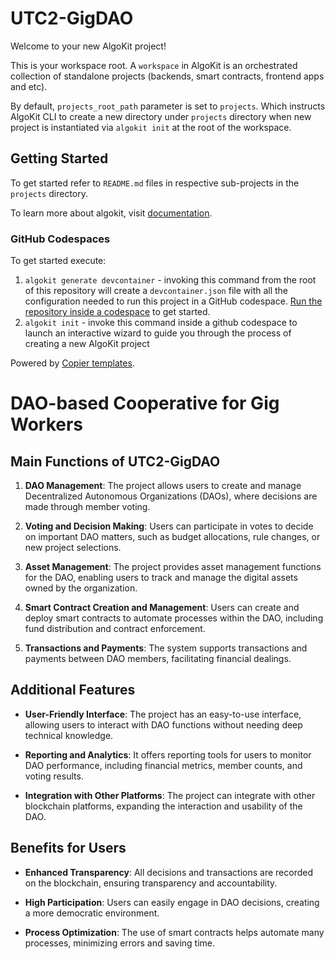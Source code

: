 # UTC2-GigDAO

Welcome to your new AlgoKit project!

This is your workspace root. A `workspace` in AlgoKit is an orchestrated collection of standalone projects (backends, smart contracts, frontend apps and etc).

By default, `projects_root_path` parameter is set to `projects`. Which instructs AlgoKit CLI to create a new directory under `projects` directory when new project is instantiated via `algokit init` at the root of the workspace.

## Getting Started

To get started refer to `README.md` files in respective sub-projects in the `projects` directory.

To learn more about algokit, visit [documentation](https://github.com/algorandfoundation/algokit-cli/blob/main/docs/algokit.md).

### GitHub Codespaces

To get started execute:

1. `algokit generate devcontainer` - invoking this command from the root of this repository will create a `devcontainer.json` file with all the configuration needed to run this project in a GitHub codespace. [Run the repository inside a codespace](https://docs.github.com/en/codespaces/getting-started/quickstart) to get started.
2. `algokit init` - invoke this command inside a github codespace to launch an interactive wizard to guide you through the process of creating a new AlgoKit project

Powered by [Copier templates](https://copier.readthedocs.io/en/stable/).

# DAO-based Cooperative for Gig Workers

## Main Functions of UTC2-GigDAO

1. **DAO Management**: The project allows users to create and manage Decentralized Autonomous Organizations (DAOs), where decisions are made through member voting.

2. **Voting and Decision Making**: Users can participate in votes to decide on important DAO matters, such as budget allocations, rule changes, or new project selections.

3. **Asset Management**: The project provides asset management functions for the DAO, enabling users to track and manage the digital assets owned by the organization.

4. **Smart Contract Creation and Management**: Users can create and deploy smart contracts to automate processes within the DAO, including fund distribution and contract enforcement.

5. **Transactions and Payments**: The system supports transactions and payments between DAO members, facilitating financial dealings.

## Additional Features

- **User-Friendly Interface**: The project has an easy-to-use interface, allowing users to interact with DAO functions without needing deep technical knowledge.

- **Reporting and Analytics**: It offers reporting tools for users to monitor DAO performance, including financial metrics, member counts, and voting results.

- **Integration with Other Platforms**: The project can integrate with other blockchain platforms, expanding the interaction and usability of the DAO.

## Benefits for Users

- **Enhanced Transparency**: All decisions and transactions are recorded on the blockchain, ensuring transparency and accountability.

- **High Participation**: Users can easily engage in DAO decisions, creating a more democratic environment.

- **Process Optimization**: The use of smart contracts helps automate many processes, minimizing errors and saving time.
